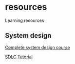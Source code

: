 # resources
Learning resources

## System design
[Complete system design course](https://www.educative.io/path/scalability-system-design)

[SDLC Tutorial](https://www.tutorialspoint.com/sdlc/index.htm)
